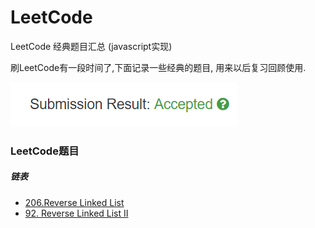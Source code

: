 # LeetCode
LeetCode 经典题目汇总 (javascript实现)

刷LeetCode有一段时间了,下面记录一些经典的题目, 用来以后复习回顾使用.

![Alt text](./img/accepted.png)

### LeetCode题目

##### 链表
- [206.Reverse Linked List](./LeetCode/206.ReverseLinkedList.js)
- [92. Reverse Linked List II](./LeetCode/92.ReverseLinkedListII.js)